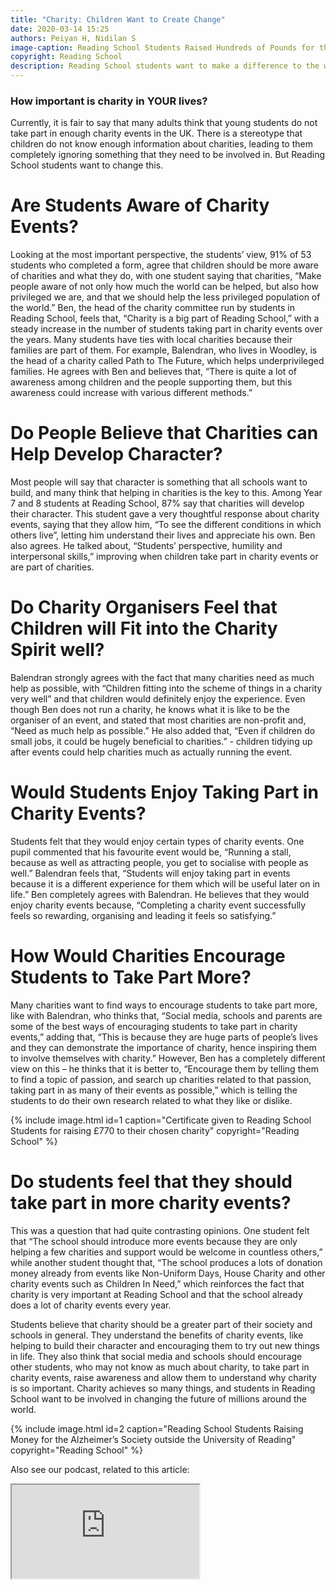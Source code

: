 ```yaml
---
title: "Charity: Children Want to Create Change"
date: 2020-03-14 15:25
authors: Peiyan H, Nidilan S
image-caption: Reading School Students Raised Hundreds of Pounds for the Alzheimer’s Society Last Year
copyright: Reading School
description: Reading School students want to make a difference to the world by getting involved with charities and raising money for them
---
```


### How important is charity in YOUR lives?

Currently, it is fair to say that many adults think that young students do not take part in enough charity events in the UK. There is a stereotype that children do not know enough information about charities, leading to them completely ignoring something that they need to be involved in. 
But Reading School students want to change this.

# Are Students Aware of Charity Events?

Looking at the most important perspective, the students’ view, 91% of 53 students who completed a form, agree that children should be more aware of charities and what they do, with one student saying that charities, “Make people aware of not only how much the world can be helped, but also how privileged we are, and that we should help the less privileged population of the world.” Ben, the head of the charity committee run by students in Reading School, feels that, “Charity is a big part of Reading School,” with a steady increase in the number of students taking part in charity events over the years. Many students have ties with local charities because their families are part of them. For example, Balendran, who lives in Woodley, is the head of a charity called Path to The Future, which helps underprivileged families. He agrees with Ben and believes that, “There is quite a lot of awareness among children and the people supporting them, but this awareness could increase with various different methods.” 

# Do People Believe that Charities can Help Develop Character?

Most people will say that character is something that all schools want to build, and many think that helping in charities is the key to this. Among Year 7 and 8 students at Reading School, 87% say that charities will develop their character. This student gave a very thoughtful response about charity events, saying that they allow him, “To see the different conditions in which others live”, letting him understand their lives and appreciate his own. Ben also agrees. He talked about, “Students’ perspective, humility and interpersonal skills,” improving when children take part in charity events or are part of charities. 

# Do Charity Organisers Feel that Children will Fit into the Charity Spirit well?

Balendran strongly agrees with the fact that many charities need as much help as possible, with “Children fitting into the scheme of things in a charity very well” and that children would definitely enjoy the experience. Even though Ben does not run a charity, he knows what it is like to be the organiser of an event, and stated that most charities are non-profit and, “Need as much help as possible.” He also added that, “Even if children do small jobs, it could be hugely beneficial to charities.” - children tidying up after events could help charities much as actually running the event.

# Would Students Enjoy Taking Part in Charity Events?

Students felt that they would enjoy certain types of charity events. One pupil commented that his favourite event would be, “Running a stall, because as well as attracting people, you get to socialise with people as well.” Balendran feels that, “Students will enjoy taking part in events because it is a different experience for them which will be useful later on in life.” Ben completely agrees with Balendran. He believes that they would enjoy charity events because, “Completing a charity event successfully feels so rewarding, organising and leading it feels so satisfying.” 

# How Would Charities Encourage Students to Take Part More? 

Many charities want to find ways to encourage students to take part more, like with Balendran, who thinks that, “Social media, schools and parents are some of the best ways of encouraging students to take part in charity events,” adding that, “This is because they are huge parts of people’s lives and they can demonstrate the importance of charity, hence inspiring them to involve themselves with charity.” However, Ben has a completely different view on this – he thinks that it is better to, “Encourage them by telling them to find a topic of passion, and search up charities related to that passion, taking part in as many of their events as possible,” which is telling the students to do their own research related to what they like or dislike.

{% include image.html id=1 caption="Certificate given to Reading School Students for raising £770 to their chosen charity" copyright="Reading School" %}

# Do students feel that they should take part in more charity events?

This was a question that had quite contrasting opinions. One student felt that “The school should introduce more events because they are only helping a few charities and support would be welcome in countless others,” while another student thought that, “The school produces a lots of donation money already from events like Non-Uniform Days, House Charity and other charity events such as Children In Need,” which reinforces the fact that charity is very important at Reading School and that the school already does a lot of charity events every year.

Students believe that charity should be a greater part of their society and schools in general. They understand the benefits of charity events, like helping to build their character and encouraging them to try out new things in life. They also think that social media and schools should encourage other students, who may not know as much about charity, to take part in charity events, raise awareness and allow them to understand why charity is so important. Charity achieves so many things, and students in Reading School want to be involved in changing the future of millions around the world.

{% include image.html id=2 caption="Reading School Students Raising Money for the Alzheimer’s Society outside the University of Reading" copyright="Reading School" %}

Also see our podcast, related to this article:

<iframe scrolling="no" src="https://anchor.fm/nsph/embed/episodes/Charity-Children-Want-to-Create-Change---Behind-the-Scenes-of-our-Article-ebeore/a-a1msk65">
